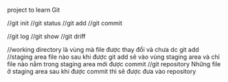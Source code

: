 project to learn Git

//git init
//git status
//git add
//git commit

//git log
//git show
//git driff

//working directory
là vùng mà file được thay đổi và chưa dc git add
//staging area
file nào sau khi được git add sẽ vào vùng staging area và chỉ file nào nằm trong staging area mới được commit
//git repository
Những file ở staging area sau khi được commit thì sẽ được đưa vào repository